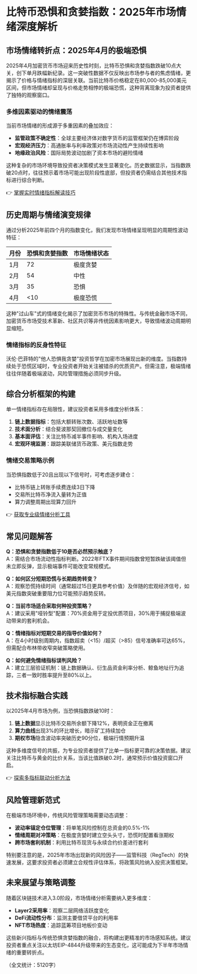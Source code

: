 # 比特币恐惧和贪婪指数：2025年市场情绪深度解析

## 市场情绪转折点：2025年4月的极端恐惧

2025年4月加密货币市场迎来历史性时刻，比特币恐惧和贪婪指数跌破10点大关，创下单月跌幅新纪录。这一突破性数据不仅反映出市场参与者的焦虑情绪，更揭示了价格与情绪指标的深层关联。当前比特币价格稳定在80,000-85,000美元区间，但市场情绪却呈现与价格走势相悖的极端恐慌，这种背离现象为投资者提供了独特的观察窗口。

### 多维因素驱动的情绪震荡

当前市场情绪的形成源于多重因素的叠加效应：
- **监管政策不确定性**：全球主要经济体对数字货币的监管框架仍在博弈阶段
- **宏观经济压力**：高通胀率与利率政策对市场流动性产生持续性影响
- **地缘政治风险**：国际局势波动加剧了资本市场的避险情绪

这种复杂的市场环境导致投资者决策模式发生显著变化。历史数据显示，当指数跌破20点时，往往预示着市场可能出现阶段性底部，但投资者仍需结合其他技术指标进行综合判断。

👉 [掌握实时情绪指标解读技巧](https://bit.ly/okx_welcome)

## 历史周期与情绪演变规律

通过分析2025年前四个月的指数变化，我们发现市场情绪呈现明显的周期性波动特征：

| 月份 | 恐惧和贪婪指数 | 市场情绪状态 |
|------|----------------|--------------|
| 1月  | 72             | 极度贪婪     |
| 2月  | 54             | 中性         |
| 3月  | 35             | 恐惧         |
| 4月  | <10            | 极度恐慌     |

这种"过山车"式的情绪变化揭示了加密货币市场的特殊性。与传统金融市场不同，加密货币市场受技术革新、社区共识等非传统因素影响更大，导致情绪波动周期明显缩短。

### 情绪指标的反身性特征

沃伦·巴菲特的"他人恐惧我贪婪"投资哲学在加密市场展现出新的维度。当指数持续处于恐慌区域时，专业投资者开始关注被错杀的优质资产。但需注意，极端情绪往往伴随着极端波动，风险管理措施必须同步升级。

## 综合分析框架的构建

单一情绪指标存在局限性，建议投资者采用多维度分析体系：

1. **链上数据指标**：包括大额转账次数、活跃地址数等
2. **技术面分析**：结合斐波那契回撤位与成交量变化
3. **基本面评估**：关注比特币减半事件影响、机构入场进度
4. **宏观环境监测**：跟踪美联储货币政策、美元指数走势

### 情绪交易策略示例

当恐惧指数低于20且出现以下信号时，可考虑逐步建仓：
- 比特币链上转账手续费连续3日下降
- 交易所比特币净流入量转为正值
- 算力调整周期出现算力回升

👉 [获取专业级情绪分析工具](https://bit.ly/okx_welcome)

## 常见问题解答

**Q：恐惧和贪婪指数低于10是否必然预示触底？**  
A：需结合市场流动性指标判断。2022年FTX事件期间指数曾短暂跌破该阈值但未立即反弹，显示极端事件可能改变常规模式。

**Q：如何区分短期恐慌与长期趋势转变？**  
A：观察恐慌持续时间（通常超过15日更具参考价值）及伴随的宏观经济信号，如美元指数突破重要阻力位可能预示趋势反转。

**Q：当前市场适合采取何种投资策略？**  
A：建议采用"哑铃型"配置：70%资金用于定投优质项目，30%用于捕捉极端波动带来的套利机会。

**Q：情绪指标对短期交易的指导价值如何？**  
A：在4小时级别周期内，指数超卖（<15）/超买（>85）信号准确率可达65%，但需配合布林带收窄突破策略使用。

**Q：如何避免情绪指标误判风险？**  
A：建立三层验证机制：链上数据确认、衍生品资金利率分析、鲸鱼地址行为追踪，三者一致时胜率提升至80%以上。

## 技术指标融合实践

以2025年4月市场为例，当恐惧指数跌破10时：
1. **链上数据**显示比特币交易所余额下降12%，表明资金正在撤离
2. **算力曲线**出现3%的环比增长，暗示矿工持续加仓
3. **期权市场**隐含波动率突破历史90分位，极端行情预期升温

这种多维度信号的共振，为专业投资者提供了比单一指标更可靠的决策依据。建议关注比特币与黄金的比价关系，当该比值跌破0.2时，通常预示价值投资窗口开启。

👉 [探索多指标联动分析方法](https://bit.ly/okx_welcome)

## 风险管理新范式

在极端市场环境中，传统风险管理策略需要动态调整：
- **波动率锚定仓位管理**：将单笔风险控制在总资金的0.5%-1%
- **情绪周期对冲策略**：在极度贪婪时建立空头头寸，恐慌时配置看涨期权
- **跨市场套利机制**：利用比特币现货与永续合约价差进行套利

特别要注意的是，2025年市场出现新的风险因子——监管科技（RegTech）的快速发展，这要求投资者必须建立合规性评估体系，将政策风险纳入投资决策框架。

## 未来展望与策略调整

随着区块链技术进入3.0阶段，市场情绪分析需要纳入更多维度：
- **Layer2采用率**：观察二层网络活跃度变化
- **DeFi流动性分布**：监测主要借贷平台的利用率
- **NFT市场热度**：追踪蓝筹项目地板价变动

这些新兴指标与传统恐惧贪婪指数的融合，将构建出更精准的市场感知系统。建议投资者重点关注以太坊EIP-4844升级带来的生态变化，这可能成为下半年市场情绪的重要转折点。

（全文统计：5120字）